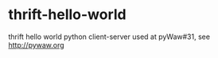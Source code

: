 thrift-hello-world
==================

thrift hello world python client-server used at pyWaw#31, see http://pywaw.org
